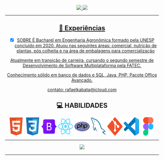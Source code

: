 <div align="center">
  <a href="https://github.com/rafaelkabata">
  <img height="160em" src="https://github-readme-stats.vercel.app/api?username=rafaelkabata&show_icons=true&theme=tokyonight&include_all_commits=true&count_private=true"/>
  <img height="160em" src="https://github-readme-stats.vercel.app/api/top-langs/?username=rafaelkabata&layout=compact&langs_count=7&theme=tokyonight"/>
</div>
<hr>
<div align="center">  

   ## :office: Experiências
          
- [x] SOBRE
É Bacharel em Engenharia Agronômica formado pela UNESP concluído em 2020. Atuou nas seguintes áreas: comercial, nutrição de plantas, pós colheita e na área de embalagens para comercialização

Atualmente em transição de carreira, cursando o segundo semestre de Desenvolvimento de Software Multiplataforma pela FATEC.

Conhecimento sólido em banco de dados e SQL, Java, PHP.
Pacote Office Avançado.

contato: rafaelkabata@icloud.com      

</div>
<div align="center"style="display: inline_block">

  ## :computer: HABILIDADES


  <code><img align="center" alt="Sam-HTML" height="60" width="50" src="https://raw.githubusercontent.com/devicons/devicon/master/icons/html5/html5-original.svg"></code>
  <code><img align="center" alt="Sam-CSS" height="60" width="50" src="https://raw.githubusercontent.com/devicons/devicon/master/icons/css3/css3-original.svg"></code>
  <code><img align="center" alt="Sam-BOOTSTRAP" height="60" width="50" src="https://raw.githubusercontent.com/devicons/devicon/master/icons/bootstrap/bootstrap-original.svg"></code>
  <code><img align="center" alt="Sam-JS" height="60" width="50" src="https://raw.githubusercontent.com/devicons/devicon/master/icons/react/react-original.svg"></code>
  <code><img align="center" alt="Sam-PHP" height="60" width="50" src="https://raw.githubusercontent.com/devicons/devicon/master/icons/php/php-original.svg"></code>
  <code><img align="center" alt="Sam-MYSQL" height="60" width="50" src="https://raw.githubusercontent.com/devicons/devicon/master/icons/mysql/mysql-original.svg"></code>
  <code><img align="center" alt="Sam-GIT" height="60" width="50" src="https://raw.githubusercontent.com/devicons/devicon/master/icons/git/git-original.svg"></code>
  <code><img align="center" alt="Sam-GIT" height="60" width="50" src="https://raw.githubusercontent.com/devicons/devicon/master/icons/vscode/vscode-original.svg"></code>
  <code><img align="center" alt="Sam-GIT" height="60" width="50" src="https://raw.githubusercontent.com/devicons/devicon/master/icons/figma/figma-original.svg"></code>
  
</div>
  <hr>
<div align="center"> 
  <a href="https://www.linkedin.com/in/rafaelkabata/" target="_blank"><img src="https://img.shields.io/badge/-LinkedIn-%230077B5?style=for-the-badge&logo=linkedin&logoColor=white" target="_blank"></a>
</div>
<hr>
